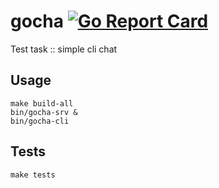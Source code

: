 # gocha [![Go Report Card](https://goreportcard.com/badge/github.com/dAdAbird/gocha)](https://goreportcard.com/report/github.com/dAdAbird/gocha)
Test task :: simple cli chat

## Usage
```
make build-all
bin/gocha-srv &
bin/gocha-cli
```

## Tests
```
make tests
```
